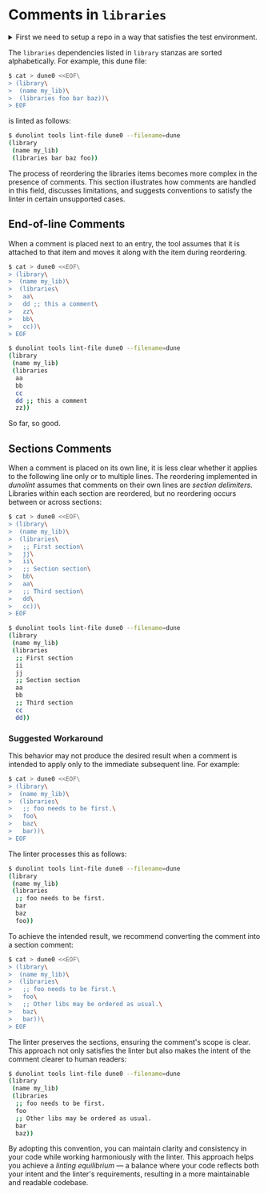 # Comments in `libraries`

<details>
<summary>
First we need to setup a repo in a way that satisfies the test environment.
</summary>

```sh
$ volgo-vcs init -q .
$ volgo-vcs set-user-config --user.name "Test User" --user.email "test@example.com"
```
</details>

The `libraries` dependencies listed in `library` stanzas are sorted alphabetically. For example, this dune file:

```sh
$ cat > dune0 <<EOF\
> (library\
>  (name my_lib)\
>  (libraries foo bar baz))\
> EOF
```

is linted as follows:

```sh
$ dunolint tools lint-file dune0 --filename=dune
(library
 (name my_lib)
 (libraries bar baz foo))
```

The process of reordering the libraries items becomes more complex in the presence of comments. This section illustrates how comments are handled in this field, discusses limitations, and suggests conventions to satisfy the linter in certain unsupported cases.

## End-of-line Comments

When a comment is placed next to an entry, the tool assumes that it is attached to that item and moves it along with the item during reordering.

```sh
$ cat > dune0 <<EOF\
> (library\
>  (name my_lib)\
>  (libraries\
>   aa\
>   dd ;; this a comment\
>   zz\
>   bb\
>   cc))\
> EOF
```

```sh
$ dunolint tools lint-file dune0 --filename=dune
(library
 (name my_lib)
 (libraries
  aa
  bb
  cc
  dd ;; this a comment
  zz))
```

So far, so good.

## Sections Comments

When a comment is placed on its own line, it is less clear whether it applies to the following line only or to multiple lines. The reordering implemented in *dunolint* assumes that comments on their own lines are *section delimiters*. Libraries within each section are reordered, but no reordering occurs between or across sections:

```sh
$ cat > dune0 <<EOF\
> (library\
>  (name my_lib)\
>  (libraries\
>   ;; First section\
>   jj\
>   ii\
>   ;; Section section\
>   bb\
>   aa\
>   ;; Third section\
>   dd\
>   cc))\
> EOF
```

```sh
$ dunolint tools lint-file dune0 --filename=dune
(library
 (name my_lib)
 (libraries
  ;; First section
  ii
  jj
  ;; Section section
  aa
  bb
  ;; Third section
  cc
  dd))
```

### Suggested Workaround

This behavior may not produce the desired result when a comment is intended to apply only to the immediate subsequent line. For example:

```sh
$ cat > dune0 <<EOF\
> (library\
>  (name my_lib)\
>  (libraries\
>   ;; foo needs to be first.\
>   foo\
>   baz\
>   bar))\
> EOF
```

The linter processes this as follows:

```sh
$ dunolint tools lint-file dune0 --filename=dune
(library
 (name my_lib)
 (libraries
  ;; foo needs to be first.
  bar
  baz
  foo))
```

To achieve the intended result, we recommend converting the comment into a section comment:

```sh
$ cat > dune0 <<EOF\
> (library\
>  (name my_lib)\
>  (libraries\
>   ;; foo needs to be first.\
>   foo\
>   ;; Other libs may be ordered as usual.\
>   baz\
>   bar))\
> EOF
```

The linter preserves the sections, ensuring the comment's scope is clear. This approach not only satisfies the linter but also makes the intent of the comment clearer to human readers:

```sh
$ dunolint tools lint-file dune0 --filename=dune
(library
 (name my_lib)
 (libraries
  ;; foo needs to be first.
  foo
  ;; Other libs may be ordered as usual.
  bar
  baz))
```

By adopting this convention, you can maintain clarity and consistency in your code while working harmoniously with the linter. This approach helps you achieve a *linting equilibrium* — a balance where your code reflects both your intent and the linter's requirements, resulting in a more maintainable and readable codebase.
